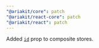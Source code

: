 ```yaml
---
"@ariakit/core": patch
"@ariakit/react-core": patch
"@ariakit/react": patch
---
```


Added [`id`](https://ariakit.org/reference/use-composite-store#id) prop to composite stores.
